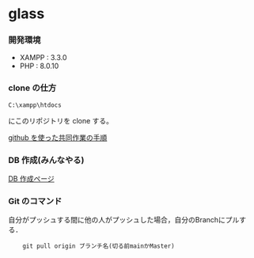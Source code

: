 # glass

### 開発環境

- XAMPP : 3.3.0
- PHP : 8.0.10

### clone の仕方

    C:\xampp\htdocs

にこのリポジトリを clone する。

[github を使った共同作業の手順](https://qiita.com/future_kame/items/9fa256aea09faa28b357)

### DB 作成(みんなやる)

[DB 作成ページ](DB.md)

### Git のコマンド
自分がプッシュする間に他の人がプッシュした場合，自分のBranchにプルする．

        git pull origin ブランチ名(切る前mainかMaster)


